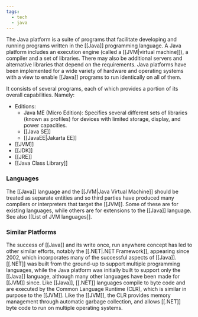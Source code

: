 ```yaml
---
tags:
  - tech
  - java
---
```

The Java platform is a suite of programs that facilitate developing and running programs written in the [[Java]] programming language.
A Java platform includes an execution engine (called a [[JVM|virtual machine]]), a compiler and a set of libraries.
There may also be additional servers and alternative libraries that depend on the requirements.
Java platforms have been implemented for a wide variety of hardware and operating systems with a view to enable [[Java]] programs to run identically on all of them.

It consists of several programs, each of which provides a portion of its overall capabilities.
Namely:
- Editions:
	- Java ME (Micro Edition): Specifies several different sets of libraries (known as profiles) for devices with limited storage, display, and power capacities.
	- [[Java SE]]
	- [[JavaEE|Jakarta EE]]
- [[JVM]]
- [[JDK]]
- [[JRE]]
- [[Java Class Library]]
### Languages
The [[Java]] language and the [[JVM|Java Virtual Machine]] should be treated as separate entities and so third parties have produced many compilers or interpreters that target the [[JVM]]. 
Some of these are for existing languages, while others are for extensions to the [[Java]] language. 
See also [[List of JVM languages]].

### Similar Platforms
The success of [[Java]] and its write once, run anywhere concept has led to other similar efforts, notably the [[.NET|.NET Framework]], appearing since 2002, which incorporates many of the successful aspects of [[Java]].
[[.NET]] was built from the ground-up to support multiple programming languages, while the Java platform was initially built to support only the [[Java]] language, although many other languages have been made for [[JVM]] since.
Like [[Java]], [[.NET]] languages compile to byte code and are executed by the Common Language Runtime (CLR), which is similar in purpose to the [[JVM]].
Like the [[JVM]], the CLR provides memory management through automatic garbage collection, and allows [[.NET]] byte code to run on multiple operating systems.

